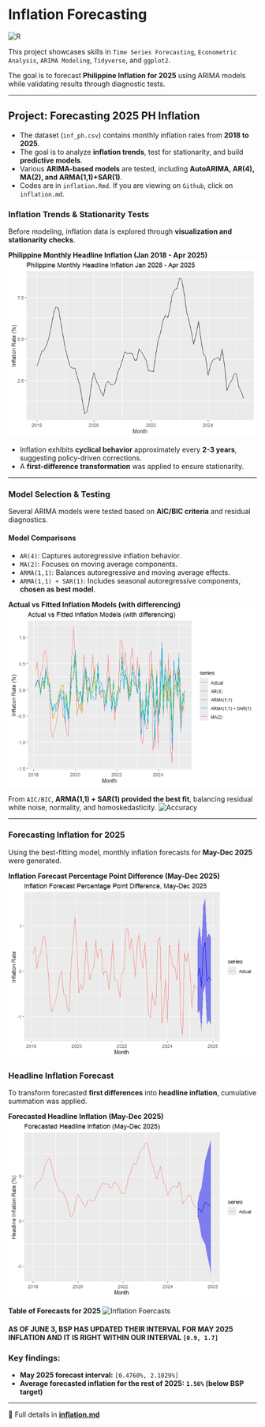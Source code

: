 # Inflation Forecasting  
![R](https://img.shields.io/badge/R-276DC3?style=for-the-badge&logo=r&logoColor=white)

This project showcases skills in `Time Series Forecasting`, `Econometric Analysis`, `ARIMA Modeling`, `Tidyverse`, and `ggplot2`.  

The goal is to forecast **Philippine Inflation for 2025** using ARIMA models while validating results through diagnostic tests.

---

## Project: Forecasting 2025 PH Inflation  
- The dataset (`inf_ph.csv`) contains monthly inflation rates from **2018 to 2025**.
- The goal is to analyze **inflation trends**, test for stationarity, and build **predictive models**.
- Various **ARIMA-based models** are tested, including **AutoARIMA, AR(4), MA(2), and ARMA(1,1)+SAR(1)**.
- Codes are in `inflation.Rmd`. If you are viewing on `Github`, click on `inflation.md`.

### Inflation Trends & Stationarity Tests  
Before modeling, inflation data is explored through **visualization and stationarity checks**.

**Philippine Monthly Headline Inflation (Jan 2018 - Apr 2025)**  
![Inflation Trend](inflation_files/figure-gfm/unnamed-chunk-3-1.png)<!-- -->

- Inflation exhibits **cyclical behavior** approximately every **2-3 years**, suggesting policy-driven corrections.  
- A **first-difference transformation** was applied to ensure stationarity.  

---

### Model Selection & Testing  
Several ARIMA models were tested based on **AIC/BIC criteria** and residual diagnostics.

#### **Model Comparisons**  
- `AR(4)`: Captures autoregressive inflation behavior.
- `MA(2)`: Focuses on moving average components.
- `ARMA(1,1)`: Balances autoregressive and moving average effects.
- `ARMA(1,1) + SAR(1)`: Includes seasonal autoregressive components, **chosen as best model**.

**Actual vs Fitted Inflation Models (with differencing)**  
![Model Comparison](inflation_files/figure-gfm/unnamed-chunk-13-1.png)<!-- -->

From `AIC/BIC`, **ARMA(1,1) + SAR(1) provided the best fit**, balancing residual white noise, normality, and homoskedasticity.
![Accuracy](https://lh3.googleusercontent.com/pw/AP1GczOCPLNycpMJFZHTJUpkRtJfEjbPqO86yns4TTEgI9J6AFV7qLbt4L11zkBqhC9ZIRzrqb7QvQjPXCq2ar7ZeVpNUumKI_FFG2Tm8q5JG1UUBoNKkA-M2Oci0qa451mVgcwqgjD-MkXnR2aUCcLB_k2w=w1817-h703-s-no-gm?authuser=0)

---

### Forecasting Inflation for 2025  
Using the best-fitting model, monthly inflation forecasts for **May-Dec 2025** were generated.

**Inflation Forecast Percentage Point Difference (May-Dec 2025)**  
![Forecast Difference](inflation_files/figure-gfm/unnamed-chunk-15-1.png)<!-- -->

### Headline Inflation Forecast  
To transform forecasted **first differences** into **headline inflation**, cumulative summation was applied.

**Forecasted Headline Inflation (May-Dec 2025)**  
![Headline Forecast](inflation_files/figure-gfm/unnamed-chunk-16-1.png)<!-- -->

**Table of Forecasts for 2025**
![Inflation Foercasts](https://lh3.googleusercontent.com/pw/AP1GczN_sOjFLAtQOZiikSnoI0-jW1S1wWbmm3wJELipiVUAUJnjMDZPkFyPq7CwJrz5IDVVXHQ9aN0_ovyc1llLpDB9bSURZN1_98vvUf0uI6wfXg4UzM_dNCnVg7njpQHWrhid5RoNz0olKQ0L5k1ucXRo=w1156-h832-s-no-gm?authuser=0)

#### **AS OF JUNE 3, BSP HAS UPDATED THEIR INTERVAL FOR MAY 2025 INFLATION AND IT IS RIGHT WITHIN OUR INTERVAL `[0.9, 1.7]`**
### Key findings:
- **May 2025 forecast interval:** `[0.4760%, 2.1029%]`
- **Average forecasted inflation for the rest of 2025:** **`1.56%` (below BSP target)**
---

🚀 Full details in **[inflation.md](inflation.md)**
